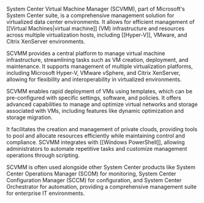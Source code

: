 System Center Virtual Machine Manager (SCVMM), part of Microsoft's System Center suite, is a comprehensive management solution for virtualized data center environments. It allows for efficient management of [[Virtual Machines|virtual machine]] (VM) infrastructure and resources across multiple virtualization hosts, including [[Hyper-V]], VMware, and Citrix XenServer environments.

SCVMM provides a central platform to manage virtual machine infrastructure, streamlining tasks such as VM creation, deployment, and maintenance. It supports management of multiple virtualization platforms, including Microsoft Hyper-V, VMware vSphere, and Citrix XenServer, allowing for flexibility and interoperability in virtualized environments.

SCVMM enables rapid deployment of VMs using templates, which can be pre-configured with specific settings, software, and policies. It offers advanced capabilities to manage and optimize virtual networks and storage associated with VMs, including features like dynamic optimization and storage migration.

It facilitates the creation and management of private clouds, providing tools to pool and allocate resources efficiently while maintaining control and compliance. SCVMM integrates with [[Windows PowerShell]], allowing administrators to automate repetitive tasks and customize management operations through scripting.

SCVMM is often used alongside other System Center products like System Center Operations Manager (SCOM) for monitoring, System Center Configuration Manager (SCCM) for configuration, and System Center Orchestrator for automation, providing a comprehensive management suite for enterprise IT environments.